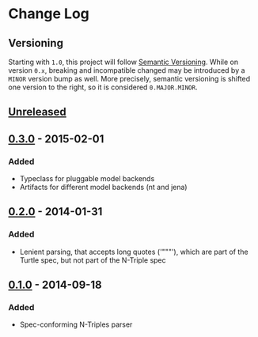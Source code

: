 # Change Log

## Versioning

Starting with `1.0`, this project will follow [Semantic Versioning](http://semver.org/).
While on version `0.x`, breaking and incompatible changed may be introduced
by a `MINOR` version bump as well. More precisely, semantic versioning is shifted
one version to the right, so it is considered `0.MAJOR.MINOR`.


## [Unreleased][unreleased]

## [0.3.0][0.3.0] - 2015-02-01
### Added
- Typeclass for pluggable model backends
- Artifacts for different model backends (nt and jena)

## [0.2.0][0.2.0] - 2014-01-31
### Added
- Lenient parsing, that accepts long quotes ('"""'), which are part of
  the Turtle spec, but not part of the N-Triple spec

## [0.1.0][0.1.0] - 2014-09-18
### Added
- Spec-conforming N-Triples parser


[unreleased]: https://github.com/knutwalker/ntparser/compare/v0.3.0...develop
[0.3.0]: https://github.com/knutwalker/ntparser/compare/v0.2.0...v0.3.0
[0.2.0]: https://github.com/knutwalker/ntparser/compare/v0.1.0...v0.2.0
[0.1.0]: https://github.com/knutwalker/ntparser/compare/2a2269a...v0.1.0
